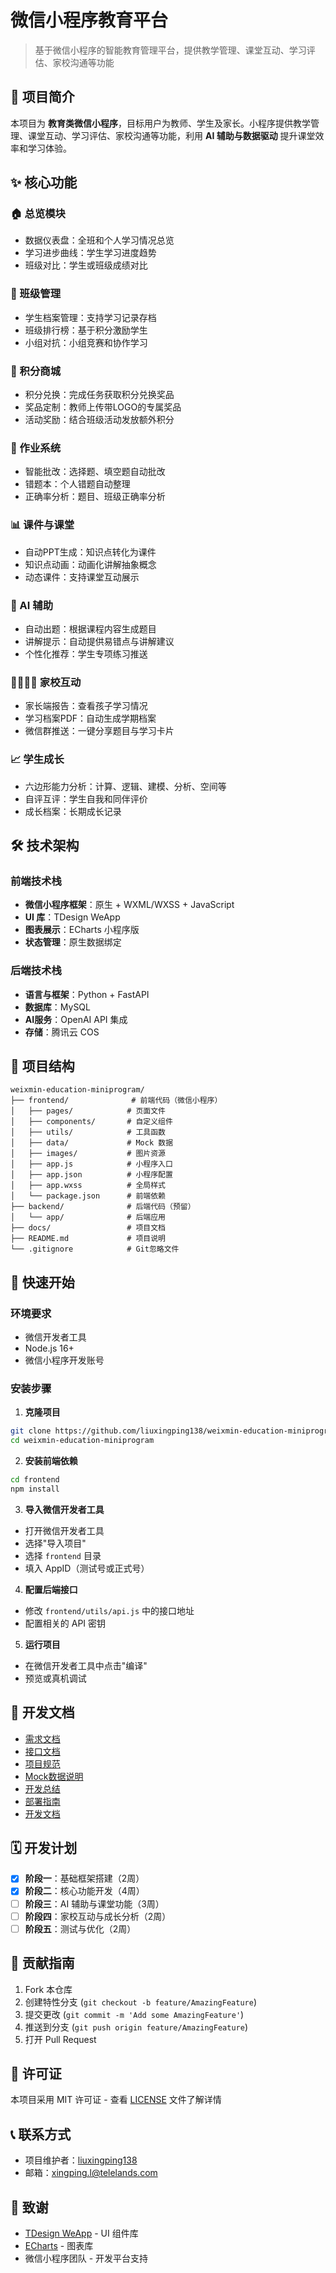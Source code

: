 # 微信小程序教育平台

> 基于微信小程序的智能教育管理平台，提供教学管理、课堂互动、学习评估、家校沟通等功能

## 📱 项目简介

本项目为 **教育类微信小程序**，目标用户为教师、学生及家长。小程序提供教学管理、课堂互动、学习评估、家校沟通等功能，利用 **AI 辅助与数据驱动** 提升课堂效率和学习体验。

## ✨ 核心功能

### 🏠 总览模块
- 数据仪表盘：全班和个人学习情况总览
- 学习进步曲线：学生学习进度趋势
- 班级对比：学生或班级成绩对比

### 👥 班级管理
- 学生档案管理：支持学习记录存档
- 班级排行榜：基于积分激励学生
- 小组对抗：小组竞赛和协作学习

### 🛒 积分商城
- 积分兑换：完成任务获取积分兑换奖品
- 奖品定制：教师上传带LOGO的专属奖品
- 活动奖励：结合班级活动发放额外积分

### 📝 作业系统
- 智能批改：选择题、填空题自动批改
- 错题本：个人错题自动整理
- 正确率分析：题目、班级正确率分析

### 📊 课件与课堂
- 自动PPT生成：知识点转化为课件
- 知识点动画：动画化讲解抽象概念
- 动态课件：支持课堂互动展示

### 🤖 AI 辅助
- 自动出题：根据课程内容生成题目
- 讲解提示：自动提供易错点与讲解建议
- 个性化推荐：学生专项练习推送

### 👨‍👩‍👧‍👦 家校互动
- 家长端报告：查看孩子学习情况
- 学习档案PDF：自动生成学期档案
- 微信群推送：一键分享题目与学习卡片

### 📈 学生成长
- 六边形能力分析：计算、逻辑、建模、分析、空间等
- 自评互评：学生自我和同伴评价
- 成长档案：长期成长记录

## 🛠 技术架构

### 前端技术栈
- **微信小程序框架**：原生 + WXML/WXSS + JavaScript
- **UI 库**：TDesign WeApp
- **图表展示**：ECharts 小程序版
- **状态管理**：原生数据绑定

### 后端技术栈
- **语言与框架**：Python + FastAPI
- **数据库**：MySQL
- **AI服务**：OpenAI API 集成
- **存储**：腾讯云 COS

## 📁 项目结构

```
weixmin-education-miniprogram/
├── frontend/              # 前端代码（微信小程序）
│   ├── pages/            # 页面文件
│   ├── components/       # 自定义组件
│   ├── utils/            # 工具函数
│   ├── data/             # Mock 数据
│   ├── images/           # 图片资源
│   ├── app.js            # 小程序入口
│   ├── app.json          # 小程序配置
│   ├── app.wxss          # 全局样式
│   └── package.json      # 前端依赖
├── backend/              # 后端代码（预留）
│   └── app/              # 后端应用
├── docs/                 # 项目文档
├── README.md             # 项目说明
└── .gitignore            # Git忽略文件
```

## 🚀 快速开始

### 环境要求
- 微信开发者工具
- Node.js 16+
- 微信小程序开发账号

### 安装步骤

1. **克隆项目**
```bash
git clone https://github.com/liuxingping138/weixmin-education-miniprogram.git
cd weixmin-education-miniprogram
```

2. **安装前端依赖**
```bash
cd frontend
npm install
```

3. **导入微信开发者工具**
- 打开微信开发者工具
- 选择"导入项目"
- 选择 `frontend` 目录
- 填入 AppID（测试号或正式号）

4. **配置后端接口**
- 修改 `frontend/utils/api.js` 中的接口地址
- 配置相关的 API 密钥

5. **运行项目**
- 在微信开发者工具中点击"编译"
- 预览或真机调试

## 📖 开发文档

- [需求文档](./docs/教育小程序需求文档.md)
- [接口文档](./docs/教育小程序接口文档.md)
- [项目规范](./docs/微信小程序开发项目规范.md)
- [Mock数据说明](./docs/Mock数据系统说明.md)
- [开发总结](./docs/第1周开发总结-页面模板完善.md)
- [部署指南](./docs/部署指南.md)
- [开发文档](./docs/开发文档.md)

## 🗓 开发计划

- [x] **阶段一**：基础框架搭建（2周）
- [x] **阶段二**：核心功能开发（4周）
- [ ] **阶段三**：AI 辅助与课堂功能（3周）
- [ ] **阶段四**：家校互动与成长分析（2周）
- [ ] **阶段五**：测试与优化（2周）

## 🤝 贡献指南

1. Fork 本仓库
2. 创建特性分支 (`git checkout -b feature/AmazingFeature`)
3. 提交更改 (`git commit -m 'Add some AmazingFeature'`)
4. 推送到分支 (`git push origin feature/AmazingFeature`)
5. 打开 Pull Request

## 📄 许可证

本项目采用 MIT 许可证 - 查看 [LICENSE](LICENSE) 文件了解详情

## 📞 联系方式

- 项目维护者：[liuxingping138](https://github.com/liuxingping138)
- 邮箱：xingping.l@telelands.com

## 🙏 致谢

- [TDesign WeApp](https://tdesign.tencent.com/miniprogram/overview) - UI 组件库
- [ECharts](https://echarts.apache.org/) - 图表库
- 微信小程序团队 - 开发平台支持